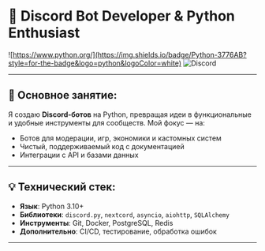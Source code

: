 # 🐍 Discord Bot Developer & Python Enthusiast

![https://www.python.org/](https://img.shields.io/badge/Python-3776AB?style=for-the-badge&logo=python&logoColor=white) ![Discord](https://img.shields.io/badge/Discord-5865F2?style=for-the-badge&logo=discord&logoColor=white)

---

## 🤖 Основное занятие:
Я создаю **Discord-ботов** на Python, превращая идеи в функциональные и удобные инструменты для сообществ. Мой фокус — на:
- Ботов для модерации, игр, экономики и кастомных систем
- Чистый, поддерживаемый код с документацией
- Интеграции с API и базами данных

---

## 💡 Технический стек:
- **Язык**: Python 3.10+
- **Библиотеки**: `discord.py`, `nextcord`, `asyncio`, `aiohttp`, `SQLAlchemy`
- **Инструменты**: Git, Docker, PostgreSQL, Redis
- **Дополнительно**: CI/CD, тестирование, обработка ошибок

---
